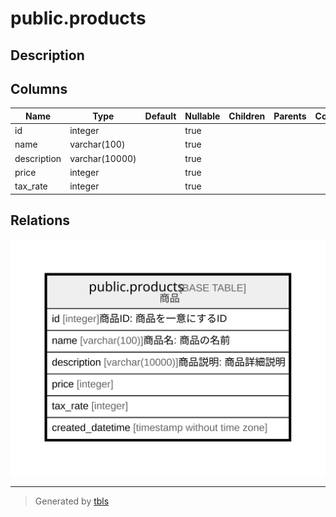# public.products

## Description

## Columns

| Name | Type | Default | Nullable | Children | Parents | Comment |
| ---- | ---- | ------- | -------- | -------- | ------- | ------- |
| id | integer |  | true |  |  |  |
| name | varchar(100) |  | true |  |  |  |
| description | varchar(10000) |  | true |  |  |  |
| price | integer |  | true |  |  |  |
| tax_rate | integer |  | true |  |  |  |

## Relations

![er](public.products.svg)

---

> Generated by [tbls](https://github.com/k1LoW/tbls)
